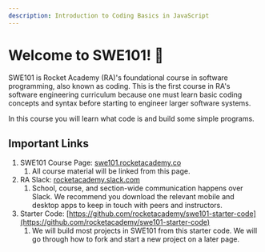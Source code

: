 ```yaml
---
description: Introduction to Coding Basics in JavaScript
---
```


# Welcome to SWE101! 🚀

SWE101 is Rocket Academy \(RA\)'s foundational course in software programming, also known as coding. This is the first course in RA's software engineering curriculum because one must learn basic coding concepts and syntax before starting to engineer larger software systems.

In this course you will learn what code is and build some simple programs.

## Important Links

1. SWE101 Course Page: [swe101.rocketacademy.co](https://swe101.rocketacademy.co)
   1. All course material will be linked from this page.
2. RA Slack: [rocketacademy.slack.com](https://github.com/rocketacademy/swe101/tree/6b08702a2474a3fb5a286b7f690032985ad8ad30/rocketacademy.slack.com)
   1. School, course, and section-wide communication happens over Slack. We recommend you download the relevant mobile and desktop apps to keep in touch with peers and instructors.
3. Starter Code: [https://github.com/rocketacademy/swe101-starter-code](https://github.com/rocketacademy/swe101-starter-code)
   1. We will build most projects in SWE101 from this starter code. We will go through how to fork and start a new project on a later page.

